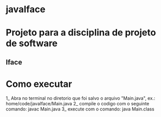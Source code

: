 # javaIface
<h1>Projeto para a disciplina de projeto de software</h1>
<h2>Iface</h2>
<h1>Como executar</h1>
1_ Abra no terminal no diretorio que foi salvo o arquivo "Main.java", ex.: home/code/javaIface/Main.java
2_ compile o codigo com o seguinte comando: javac Main.java
3_ execute com o comando: java Main.class
